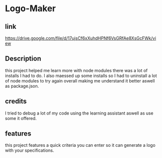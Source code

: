 # Logo-Maker

## link
https://drive.google.com/file/d/17ujsCf6xXuhdHPNf6VsGRfAe8XsGcFWk/view

## Description 
this project helped me learn more with node modules there was a lot of installs I had to do. I also maessed up some installs so I had to uninstall a lot of node modules to try again overall making me understand it better aswell as package.json.

## credits
I tried to debug a lot of my code using the learning assistant aswell as use some it offered.

## features 
this project features a quick criteria you can enter so it can generate a logo with your specifications.